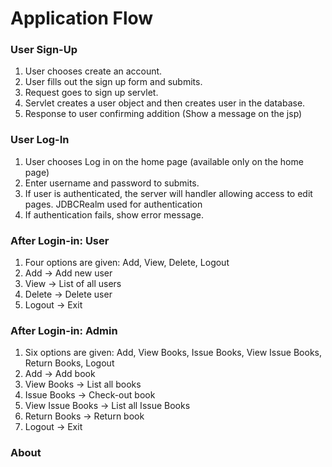 
# Application Flow

### User Sign-Up
1. User chooses create an account.
1. User fills out the sign up form and submits.
1. Request goes to sign up servlet.
1. Servlet creates a user object and then creates user in the database.
1. Response to user confirming addition (Show a message on the jsp)

### User Log-In
1. User chooses Log in on the home page (available only on the home page)
1. Enter username and password to submits.
1. If user is authenticated, the server will handler allowing access to edit pages. JDBCRealm used for authentication
1. If authentication fails, show error message.

### After Login-in: User
1. Four options are given: Add, View, Delete, Logout
1. Add -> Add new user
1. View -> List of all users 
1. Delete -> Delete user
1. Logout -> Exit


### After Login-in: Admin
1. Six options are given: Add, View Books, Issue Books, View Issue Books, Return Books, Logout
1. Add -> Add book
1. View Books -> List all books
1. Issue Books -> Check-out book
1. View Issue Books ->  List all Issue Books
1. Return Books -> Return book
1. Logout -> Exit

### About






